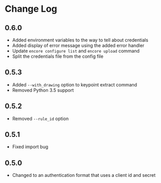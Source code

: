 # Change Log

## 0.6.0

- Added environment variables to the way to tell about credentials
- Added display of error message using the added error handler
- Update `encore configure list` and `encore upload` command
- Split the credentials file from the config file

## 0.5.3

- Added `--with_drawing` option to keypoint extract command
- Removed Python 3.5 support

## 0.5.2

- Removed `--rule_id` option

## 0.5.1

- Fixed import bug

## 0.5.0

- Changed to an authentication format that uses a client id and secret
